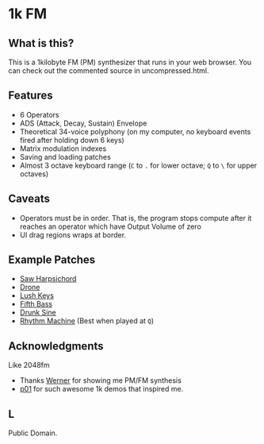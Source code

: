 1k FM
=====

## What is this?
This is a 1kilobyte FM (PM) synthesizer that runs in your web browser. You can check out the commented source in uncompressed.html.

## Features

* 6 Operators
* ADS (Attack, Decay, Sustain) Envelope
* Theoretical 34-voice polyphony (on my computer, no keyboard events fired after holding down 6 keys)
* Matrix modulation indexes
* Saving and loading patches
* Almost 3 octave keyboard range (`C` to `.` for lower octave; `Q` to `\` for upper octaves)


## Caveats

* Operators must be in order. That is, the program stops compute after it reaches an operator which have Output Volume of zero
* UI drag regions wraps at border.

## Example Patches

* [Saw Harpsichord](https://khoin.github.io/1kfm/#44,66,0,0,0,0,0,38,38,88,2,0,99,0,0,0,0,0,0,0,0,92,0,1,1,32,0,0,0,0,0,0,0,0,0,0,0,0,0,0,0,0,0,0,0,0,0,0,0,0,0,0,0,0,0,0,0,0,0,0,0,0,0,0,0,0,0,0,0,0,0,0,0,0,0,0,0,0,NaN)
* [Drone](https://khoin.github.io/1kfm/#0,50,28,0,0,0,15,0,50,99,0,50,99,68,0,44,0,0,0,66,90,81,15,3,6,23,29,0,0,0,0,0,59,22,52,77,3,2,28,0,0,0,0,0,0,0,0,0,0,0,0,0,0,0,0,0,0,0,0,0,0,0,0,0,0,0,0,0,0,0,0,0,0,0,0,0,0,0,NaN)
* [Lush Keys](https://khoin.github.io/1kfm/#8,12,0,22,0,0,0,0,99,44,1,0,40,0,23,0,12,0,0,0,19,21,48,4,2,62,26,23,29,0,0,0,16,23,99,10,2,0,42,0,2,0,29,0,0,30,27,99,19,3,1,33,0,0,0,0,0,0,0,0,0,0,0,0,0,0,0,0,0,0,0,0,0,0,0,0,0,0,NaN)
* [Fifth Bass](https://khoin.github.io/1kfm/#99,0,37,0,0,0,0,14,16,46,1,0,83,0,99,39,0,0,0,0,15,17,44,1,50,84,0,0,0,0,0,0,0,0,99,0,3,0,28,0,0,0,1,0,0,0,0,0,0,0,0,0,0,0,0,0,0,0,0,0,0,0,0,0,0,0,0,0,0,0,0,0,0,0,0,0,0,0,NaN)
* [Drunk Sine](https://khoin.github.io/1kfm/#21,99,99,99,99,99,6,0,99,99,2,0,99,0,0,0,0,0,0,0,0,99,0,0,6,3,0,24,0,27,0,0,0,0,99,27,0,5,8,0,0,23,0,0,47,0,0,99,46,0,2,1,0,0,0,0,0,0,0,0,99,0,0,1,2,0,0,0,0,0,0,0,0,99,0,0,3,3,NaN)
* [Rhythm Machine](https://khoin.github.io/1kfm/#99,0,0,0,0,0,0,0,83,62,0,4,99,0,80,0,0,0,0,0,0,73,95,0,1,99,58,95,64,78,0,0,0,0,67,69,0,2,91,99,0,0,36,0,0,0,0,99,99,0,50,99,0,0,0,0,0,0,0,0,0,0,0,0,0,0,0,0,0,0,0,0,0,0,0,0,0,0,NaN) (Best when played at `Q`)

## Acknowledgments

Like 2048fm

* Thanks [Werner](http://bpmdj.yellowcouch.org/) for showing me PM/FM synthesis
* [p01](https://github.com/p01) for such awesome 1k demos that inspired me.

## L

Public Domain.


